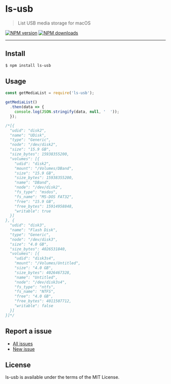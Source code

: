 ls-usb
======

> List USB media storage for macOS


[![NPM version](https://img.shields.io/npm/v/ls-usb.svg)](https://www.npmjs.com/package/ls-usb)
[![NPM downloads](https://img.shields.io/npm/dm/ls-usb.svg)](https://www.npmjs.com/package/ls-usb)

---

## Install

```bash
$ npm install ls-usb
```

## Usage

```javascript
const getMediaList = require('ls-usb');

getMediaList()
  .then(data => {
    console.log(JSON.stringify(data, null, '  '));
  });

/*[{
  "udid": "disk2",
  "name": "UDisk",
  "type": "Generic",
  "node": "/dev/disk2",
  "size": "15.9 GB",
  "size_bytes": 15938355200,
  "volumes": [{
    "udid": "disk2",
    "mount": "/Volumes/DBand",
    "size": "15.9 GB",
    "size_bytes": 15938355200,
    "name": "DBand",
    "node": "/dev/disk2",
    "fs_type": "msdos",
    "fs_name": "MS-DOS FAT32",
    "free": "15.9 GB",
    "free_bytes": 15914958848,
    "writable": true
  }]
}, {
  "udid": "disk3",
  "name": "Flash Disk",
  "type": "Generic",
  "node": "/dev/disk3",
  "size": "4.0 GB",
  "size_bytes": 4026531840,
  "volumes": [{
    "udid": "disk3s4",
    "mount": "/Volumes/Untitled",
    "size": "4.0 GB",
    "size_bytes": 4026467328,
    "name": "Untitled",
    "node": "/dev/disk3s4",
    "fs_type": "ntfs",
    "fs_name": "NTFS",
    "free": "4.0 GB",
    "free_bytes": 4011507712,
    "writable": false
  }]
}]*/
```

## Report a issue

* [All issues](https://github.com/d-band/ls-usb/issues)
* [New issue](https://github.com/d-band/ls-usb/issues/new)

## License

ls-usb is available under the terms of the MIT License.
